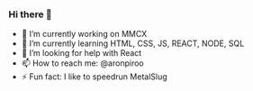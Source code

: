 ### Hi there 👋

- 🔭 I’m currently working on MMCX
- 🌱 I’m currently learning HTML, CSS, JS, REACT, NODE, SQL
- 🤔 I’m looking for help with React
- 📫 How to reach me: @aronpiroo
- ⚡ Fun fact: I like to speedrun MetalSlug
